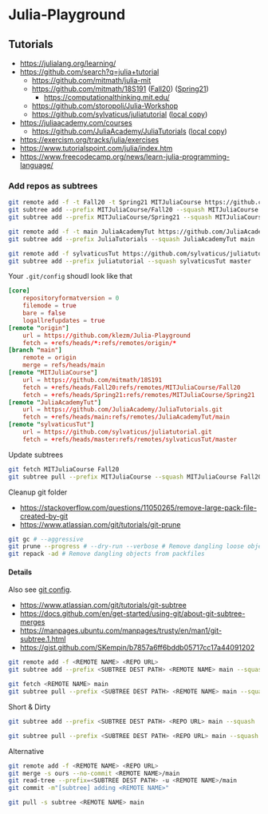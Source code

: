 # Julia-Playground

## Tutorials

- https://julialang.org/learning/
- https://github.com/search?q=julia+tutorial
    - https://github.com/mitmath/julia-mit
    - https://github.com/mitmath/18S191 ([Fall20](MITJuliaCourse/Fall20)) ([Spring21](MITJuliaCourse/Spring21))
        - https://computationalthinking.mit.edu/
    - https://github.com/storopoli/Julia-Workshop
    - https://github.com/sylvaticus/juliatutorial ([local copy](juliatutorial))
- https://juliaacademy.com/courses
    - https://github.com/JuliaAcademy/JuliaTutorials ([local copy](JuliaTutorials))
- https://exercism.org/tracks/julia/exercises
- https://www.tutorialspoint.com/julia/index.htm
- https://www.freecodecamp.org/news/learn-julia-programming-language/

### Add repos as subtrees

```bash
git remote add -f -t Fall20 -t Spring21 MITJuliaCourse https://github.com/mitmath/18S191
git subtree add --prefix MITJuliaCourse/Fall20 --squash MITJuliaCourse Fall20
git subtree add --prefix MITJuliaCourse/Spring21 --squash MITJuliaCourse Spring21

git remote add -f -t main JuliaAcademyTut https://github.com/JuliaAcademy/JuliaTutorials.git
git subtree add --prefix JuliaTutorials --squash JuliaAcademyTut main

git remote add -f sylvaticusTut https://github.com/sylvaticus/juliatutorial.git
git subtree add --prefix juliatutorial --squash sylvaticusTut master
```

Your `.git/config` shoudl look like that

```toml
[core]
	repositoryformatversion = 0
	filemode = true
	bare = false
	logallrefupdates = true
[remote "origin"]
	url = https://github.com/klezm/Julia-Playground
	fetch = +refs/heads/*:refs/remotes/origin/*
[branch "main"]
	remote = origin
	merge = refs/heads/main
[remote "MITJuliaCourse"]
	url = https://github.com/mitmath/18S191
	fetch = +refs/heads/Fall20:refs/remotes/MITJuliaCourse/Fall20
	fetch = +refs/heads/Spring21:refs/remotes/MITJuliaCourse/Spring21
[remote "JuliaAcademyTut"]
	url = https://github.com/JuliaAcademy/JuliaTutorials.git
	fetch = +refs/heads/main:refs/remotes/JuliaAcademyTut/main
[remote "sylvaticusTut"]
	url = https://github.com/sylvaticus/juliatutorial.git
	fetch = +refs/heads/master:refs/remotes/sylvaticusTut/master
```

Update subtrees

```bash
git fetch MITJuliaCourse Fall20
git subtree pull --prefix MITJuliaCourse --squash MITJuliaCourse Fall20
```

Cleanup git folder

- https://stackoverflow.com/questions/11050265/remove-large-pack-file-created-by-git
- https://www.atlassian.com/git/tutorials/git-prune

```bash
git gc # --aggressive
git prune --progress # --dry-run --verbose # Remove dangling loose objects
git repack -ad # Remove dangling objects from packfiles
```

#### Details

Also see [git config](.git/config).

- https://www.atlassian.com/git/tutorials/git-subtree
- https://docs.github.com/en/get-started/using-git/about-git-subtree-merges
- https://manpages.ubuntu.com/manpages/trusty/en/man1/git-subtree.1.html
- https://gist.github.com/SKempin/b7857a6ff6bddb05717cc17a44091202

```bash
git remote add -f <REMOTE NAME> <REPO URL>
git subtree add --prefix <SUBTREE DEST PATH> <REMOTE NAME> main --squash

git fetch <REMOTE NAME> main
git subtree pull --prefix <SUBTREE DEST PATH> <REMOTE NAME> main --squash
```

Short & Dirty

```bash
git subtree add --prefix <SUBTREE DEST PATH> <REPO URL> main --squash

git subtree pull --prefix <SUBTREE DEST PATH> <REPO URL> main --squash
```

Alternative

```bash
git remote add -f <REMOTE NAME> <REPO URL>
git merge -s ours --no-commit <REMOTE NAME>/main
git read-tree --prefix=<SUBTREE DEST PATH> -u <REMOTE NAME>/main
git commit -m"[subtree] adding <REMOTE NAME>"

git pull -s subtree <REMOTE NAME> main
```
